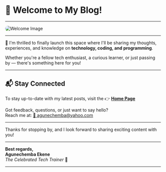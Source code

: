 # 👋 Welcome to My Blog!

---

<img src="https://agunechembaekene.wordpress.com/wp-content/uploads/2025/05/workspace.webp" alt="Welcome Image" style="border-radius: 12px; max-width: 100%; height: auto;" />

---
🎉 I'm thrilled to finally launch this space where I'll be sharing my thoughts, experiences, and knowledge on **technology, coding, and programming**.

Whether you're a fellow tech enthusiast, a curious learner, or just passing by — there's something here for you!

---

## 📬 Stay Connected  
To stay up-to-date with my latest posts, visit the 👉 [**Home Page**](https://agunechemba.github.io)

Got feedback, questions, or just want to say hello?  
Reach me at: [📧 agunechemba@yahoo.com](mailto:agunechemba@yahoo.com)

---

Thanks for stopping by, and I look forward to sharing exciting content with you!

---

**Best regards,**  
**Agunechemba Ekene**  
*The Celebrated Tech Trainer* 🚀

---


